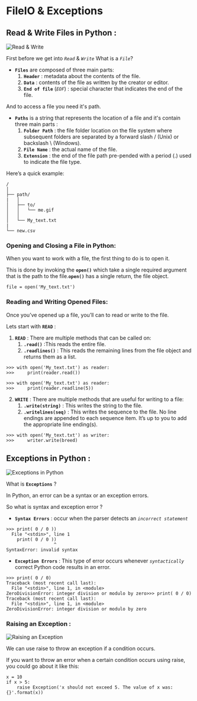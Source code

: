 # FileIO & Exceptions
## Read & Write Files in Python :

![Read & Write](https://data-flair.training/blogs/wp-content/uploads/sites/2/2018/02/Python-Files-IO-01.jpg)

First before we get into *`Read`* & *`Write`* What is a *`File`*?

* **`Files`** are composed of three main parts:
   1. **`Header`** : metadata about the contents of the file.
   2. **`Data`** : contents of the file as written by the creator or editor.
   3. **`End of file`** (*`EOF`*) : special character that indicates the end of the file.

And to access a file you need it's path.

* **`Paths`** is a string that represents the location of a file and it's contain three main parts :
   1. **`Folder Path`** : the file folder location on the file system where subsequent folders are separated by a forward slash / (Unix) or backslash \ (Windows).
   2. **`File Name`** : the actual name of the file.
   3. **`Extension`** : the end of the file path pre-pended with a period (.) used to indicate the file type.

Here’s a quick example:

```
/
│
├── path/
|   │
│   ├── to/
│   │   └── me.gif
│   │
│   └── My_text.txt
|
└── new.csv
```

### Opening and Closing a File in Python:
When you want to work with a file, the first thing to do is to open it.

This is done by invoking the **`open()`** which take a single required argument that is the path to the file.**`open()`** has a single return, the file object.

```
file = open('My_text.txt')
```

### Reading and Writing Opened Files:
Once you’ve opened up a file, you’ll can to read or write to the file.

Lets start with **`READ`** :

1. **`READ`** :
There are multiple methods that can be called on:
   1. **`.read()`** :This reads the entire file.
   2. **`.readlines()`** : This reads the remaining lines from the file object and returns them as a list.

```
>>> with open('My_text.txt') as reader:
>>>     print(reader.read())
```

```
>>> with open('My_text.txt') as reader:
>>>     print(reader.readline(5))
```

2. **`WRITE`** :
There are multiple methods that are useful for writing to a file:
   1. **`.write(string)`** : This writes the string to the file.
   2. **`.writelines(seq)`** : This writes the sequence to the file. No line endings are appended to each sequence item. It’s up to you to add the appropriate line ending(s).

```
>>> with open('My_text.txt') as writer:
>>>     writer.write(breed)
```

## Exceptions in Python :

![Exceptions in Python](https://www.freecodecamp.org/news/content/images/2019/12/Exception-Handling-in-Python.png)

What is **`Exceptions`** ?

In Python, an error can be a syntax or an exception errors.

So what is syntax and exception error ?

* **`Syntax Errors`** : occur when the parser detects an *`incorrect statement`*

```
>>> print( 0 / 0 ))
  File "<stdin>", line 1
    print( 0 / 0 ))
                  ^
SyntaxError: invalid syntax
```

* **`Exception Errors`** : This type of error occurs whenever *`syntactically`* correct Python code results in an error.

```
>>> print( 0 / 0)
Traceback (most recent call last):
  File "<stdin>", line 1, in <module>
ZeroDivisionError: integer division or modulo by zero>>> print( 0 / 0)
Traceback (most recent call last):
  File "<stdin>", line 1, in <module>
ZeroDivisionError: integer division or modulo by zero
```
### Raising an Exception :

![Raising an Exception](https://static.javatpoint.com/python/images/python-exception-handling.png)

We can use raise to throw an exception if a condition occurs.

If you want to throw an error when a certain condition occurs using raise, you could go about it like this:

```
x = 10
if x > 5:
    raise Exception('x should not exceed 5. The value of x was: {}'.format(x))
```

